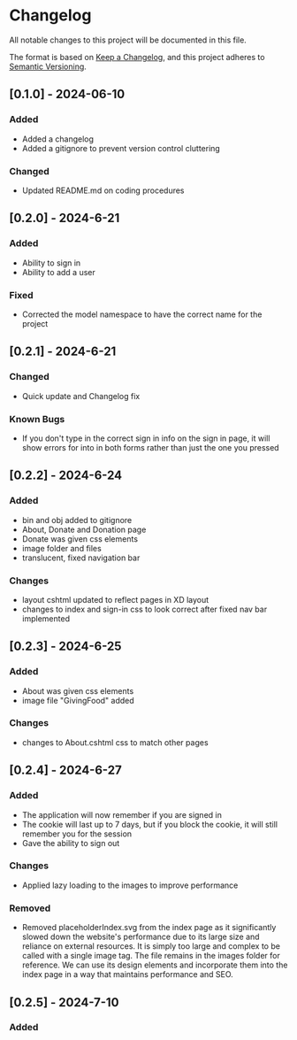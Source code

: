 # Changelog

All notable changes to this project will be documented in this file.

The format is based on [Keep a Changelog](https://keepachangelog.com/en/1.1.0/),
and this project adheres to [Semantic Versioning](https://semver.org/spec/v2.0.0.html).

## [0.1.0] - 2024-06-10

### Added
- Added a changelog
- Added a gitignore to prevent version control cluttering

### Changed

- Updated README.md on coding procedures

## [0.2.0] - 2024-6-21

### Added
- Ability to sign in
- Ability to add a user

### Fixed
- Corrected the model namespace to have the correct name for the project

## [0.2.1] - 2024-6-21

### Changed
- Quick update and Changelog fix


### Known Bugs
- If you don't type in the correct sign in info on the sign in page, it will show errors for into in both forms rather than just the one you pressed


## [0.2.2] - 2024-6-24

### Added
- bin and obj added to gitignore
- About, Donate and Donation page
- Donate was given css elements
- image folder and files
- translucent, fixed navigation bar

### Changes
- layout cshtml updated to reflect pages in XD layout
- changes to index and sign-in css to look correct after fixed nav bar implemented

## [0.2.3] - 2024-6-25

### Added
- About was given css elements
- image file "GivingFood" added

### Changes
- changes to About.cshtml css to match other pages

## [0.2.4] - 2024-6-27

### Added

- The application will now remember if you are signed in
- The cookie will last up to 7 days, but if you block the cookie, it will still remember you for the session
- Gave the ability to sign out

### Changes
- Applied lazy loading to the images to improve performance

### Removed
- Removed placeholderIndex.svg from the index page as it significantly slowed down the website's performance due to its large size and reliance on external resources. It is simply too large and complex to be called with a single image tag. The file remains in the images folder for reference. We can use its design elements and incorporate them into the index page in a way that maintains performance and SEO.

## [0.2.5] - 2024-7-10

### Added